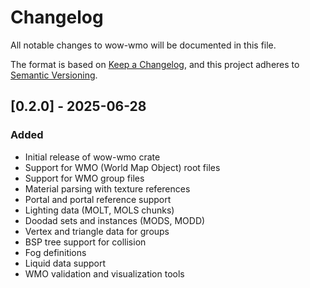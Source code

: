 # Changelog

All notable changes to wow-wmo will be documented in this file.

The format is based on [Keep a Changelog](https://keepachangelog.com/en/1.0.0/),
and this project adheres to [Semantic Versioning](https://semver.org/spec/v2.0.0.html).

## [0.2.0] - 2025-06-28

### Added

- Initial release of wow-wmo crate
- Support for WMO (World Map Object) root files
- Support for WMO group files
- Material parsing with texture references
- Portal and portal reference support
- Lighting data (MOLT, MOLS chunks)
- Doodad sets and instances (MODS, MODD)
- Vertex and triangle data for groups
- BSP tree support for collision
- Fog definitions
- Liquid data support
- WMO validation and visualization tools
